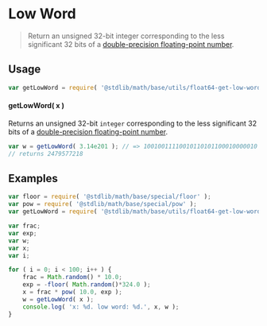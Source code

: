 Low Word
===

> Return an unsigned 32-bit integer corresponding to the less significant 32 bits of a [double-precision floating-point number][ieee754].


<!-- <usage> -->

## Usage

``` javascript
var getLowWord = require( '@stdlib/math/base/utils/float64-get-low-word' );
```

#### getLowWord( x )

Returns an unsigned 32-bit `integer` corresponding to the less significant 32 bits of a [double-precision floating-point number][ieee754].

``` javascript
var w = getLowWord( 3.14e201 ); // => 10010011110010110101100010000010
// returns 2479577218
```

<!-- </usage> -->


<!-- <examples> -->

## Examples

``` javascript
var floor = require( '@stdlib/math/base/special/floor' );
var pow = require( '@stdlib/math/base/special/pow' );
var getLowWord = require( '@stdlib/math/base/utils/float64-get-low-word' );

var frac;
var exp;
var w;
var x;
var i;

for ( i = 0; i < 100; i++ ) {
	frac = Math.random() * 10.0;
	exp = -floor( Math.random()*324.0 );
	x = frac * pow( 10.0, exp );
	w = getLowWord( x );
	console.log( 'x: %d. low word: %d.', x, w );
}
```

<!-- </examples> -->


<!-- <links> -->

[ieee754]: https://en.wikipedia.org/wiki/IEEE_754-1985

<!-- </links> -->
